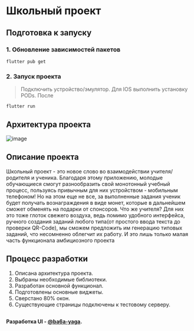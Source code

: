 # **Школьный проект**

## Подготовка к запуску

### 1. Обновление зависимостей пакетов
```
flutter pub get
```
### 2. Запуск проекта

> Подключить устройство/эмулятор. Для IOS выполнить установку PODs. После 

```
flutter run
```
## Архитектура проекта

![image](https://user-images.githubusercontent.com/79331026/189113393-d1067c2f-4c31-476c-a1e3-f4dd3a18c92d.png)


## Описание проекта

Школьный проект - это новое слово во взаимодействии учителя/родителя и ученика. Благодаря этому приложению, молодые обучающиеся смогут разнообразить свой монотонный учебный процесс, пользуясь привычным для них устройством - мобильным телефоном! Но на этом еще не все, за выполненные задания ученик будет получать вознаграждения в виде монет, которые в дальнейшем сможет обменять на подарки от спонсоров. Что же учителя? Для них это тоже глоток свежего воздуха, ведь помимо удобного интерфейса, ручного создания заданий любого типа(от простого ввода текста до проверки QR-Code), мы сможем предложить им генерацию типовых заданий, что несомненно облегчит их работу. И это лишь только малая часть функционала амбициозного проекта

## Процесс разработки

1. Описана архитектура проекта.
2. Выбраны необходимые библиотеки.
3. Разработан основной функционал.
4. Подготовлены основные виджеты.
5. Сверстано 80% окон.
6. Существующие страницы подключены к тестовому серверу.


##

#### Разработка UI - <a href="https://github.com/ba6a-yaga" target="_blank">@ba6a-yaga</a>.

##
